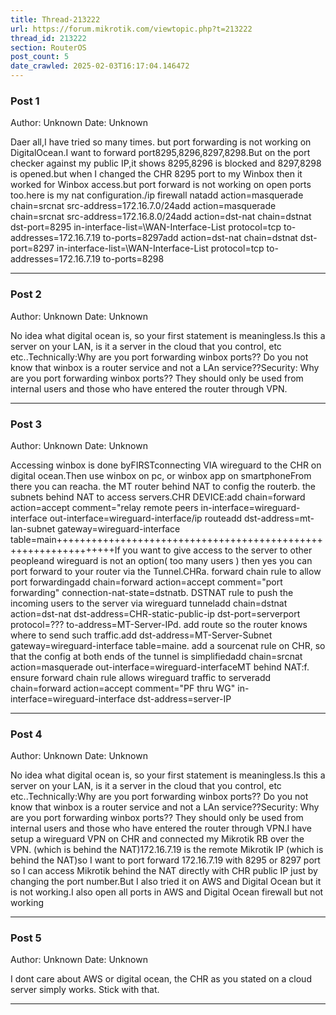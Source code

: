 ```yaml
---
title: Thread-213222
url: https://forum.mikrotik.com/viewtopic.php?t=213222
thread_id: 213222
section: RouterOS
post_count: 5
date_crawled: 2025-02-03T16:17:04.146472
---
```


### Post 1
Author: Unknown
Date: Unknown

Daer all,I have tried so many times. but port forwarding is not working on DigitalOcean.I want to forward port8295,8296,8297,8298.But on the port checker against my public IP,it shows 8295,8296 is blocked and 8297,8298 is opened.but when I changed the CHR 8295 port to my Winbox then it worked for Winbox access.but port forward is not working on open ports too.here is my nat configuration./ip firewall natadd action=masquerade chain=srcnat src-address=172.16.7.0/24add action=masquerade chain=srcnat src-address=172.16.8.0/24add action=dst-nat chain=dstnat dst-port=8295 in-interface-list=\WAN-Interface-List protocol=tcp to-addresses=172.16.7.19 to-ports=8297add action=dst-nat chain=dstnat dst-port=8297 in-interface-list=\WAN-Interface-List protocol=tcp to-addresses=172.16.7.19 to-ports=8298

---
### Post 2
Author: Unknown
Date: Unknown

No idea what digital ocean is, so your first statement is meaningless.Is this a server on your LAN,  is it a server in the  cloud that  you control,  etc etc..Technically:Why are you port forwarding winbox ports?? Do you not know that  winbox is  a router service and not a LAn service??Security:  Why are you port forwarding winbox ports??  They should only be used from internal users and those who  have entered the router through VPN.

---
### Post 3
Author: Unknown
Date: Unknown

Accessing winbox is  done byFIRSTconnecting VIA wireguard to  the CHR on digital ocean.Then use winbox on pc,    or winbox app on smartphoneFrom there you can  reacha. the  MT  router behind NAT to config the routerb. the  subnets behind NAT to  access servers.CHR DEVICE:add chain=forward action=accept  comment="relay remote peers in-interface=wireguard-interface  out-interface=wireguard-interface/ip routeadd dst-address=mt-lan-subnet  gateway=wireguard-interface table=main++++++++++++++++++++++++++++++++++++++++++++++++++++++++++++++++If you want to  give access to the server to other peopleand wireguard is not an option( too many users )  then yes you can port forward to  your router  via the Tunnel.CHRa.  forward chain rule to allow port forwardingadd chain=forward action=accept comment="port forwarding"  connection-nat-state=dstnatb.  DSTNAT rule to push the incoming users to the  server via  wireguard tunneladd chain=dstnat action=dst-nat dst-address=CHR-static-public-ip  dst-port=serverport protocol=???  to-address=MT-Server-IPd.  add route so  the router knows where to send such traffic.add dst-address=MT-Server-Subnet  gateway=wireguard-interface  table=maine. add a sourcenat rule on CHR,  so that the config at both ends of the tunnel is simplifiedadd chain=srcnat action=masquerade out-interface=wireguard-interfaceMT behind  NAT:f.  ensure forward chain rule  allows wireguard traffic to serveradd chain=forward action=accept comment="PF thru WG"  in-interface=wireguard-interface dst-address=server-IP

---
### Post 4
Author: Unknown
Date: Unknown

No idea what digital ocean is, so your first statement is meaningless.Is this a server on your LAN,  is it a server in the  cloud that  you control,  etc etc..Technically:Why are you port forwarding winbox ports?? Do you not know that  winbox is  a router service and not a LAn service??Security:  Why are you port forwarding winbox ports??  They should only be used from internal users and those who  have entered the router through VPN.I have setup a wireguard VPN on CHR and connected my Mikrotik RB over the VPN. (which is behind the NAT)172.16.7.19 is the remote Mikrotik IP (which is behind the NAT)so I want to port forward 172.16.7.19 with 8295 or 8297 port so I can access Mikrotik behind the NAT directly with CHR public IP just by changing the port number.But I also tried it on AWS and Digital Ocean but it is not working.I also open all ports in AWS and Digital Ocean firewall but not working

---
### Post 5
Author: Unknown
Date: Unknown

I dont care about AWS or digital ocean,  the CHR as you stated on a cloud server simply works.  Stick with that.

---
